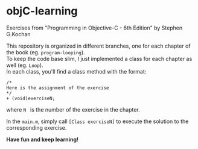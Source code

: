 objC-learning
=============

Exercises from "Programming in Objective-C - 6th Edition" by Stephen G.Kochan

This repository is organized in different branches, one for each chapter of the book (eg. ```program-looping```).  
To keep the code base slim, I just implemented a class for each chapter as well (eg. ```Loop```).  
In each class, you'll find a class method with the format:

```
/*
Here is the assignment of the exercise
*/
+ (void)exerciseN;
```
where ```N ``` is the number of the exercise in the chapter.


In the ```main.m```, simply call ```[Class exerciseN]``` to execute the solution to the corresponding exercise.


**Have fun and keep learning!**